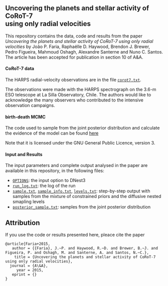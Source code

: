 ## Uncovering the planets and stellar activity of CoRoT-7 <br/> using only radial velocities


This repository contains the data, code and results from the paper
_Uncovering the planets and stellar activity of CoRoT-7 using only radial velocities_
by João P. Faria, Raphaëlle D. Haywood, Brendon J. Brewer, Pedro Figueira, Mahmoud Oshagh, Alexandre Santerne and Nuno C. Santos. The article has been accepted for publication in section 10 of A&A.


#### CoRoT-7 data

The HARPS radial-velocity observations are in the file [`corot7.txt`](https://github.com/j-faria/exoBD-CoRoT7/blob/master/corot7.txt).

The observations were made with the HARPS spectrograph on the 3.6-m ESO telescope at La Silla Observatory, Chile.
The authors would like to acknowledge the many observers who contributed to the intensive observation campaigns.


#### birth-death MCMC

The code used to sample from the joint posterior distribution and calculate the evidence of the model can be found [here](https://github.com/eggplantbren/Exoplanet/tree/gp_quasiperiodic_noise)

Note that it is licensed under the GNU General Public Licence, version 3.

#### Input and Results

The input parameters and complete output analysed in the paper are available in this repository, in the following files:

- [`OPTIONS`](https://github.com/j-faria/exoBD-CoRoT7/blob/master/OPTIONS.txt): the input option to DNest3
- [`run_log.txt`](https://github.com/j-faria/exoBD-CoRoT7/blob/master/run_log.txt): the log of the run
- [`sample.txt`](https://github.com/j-faria/exoBD-CoRoT7/blob/master/sample.txt), [`sample_info.txt`](https://github.com/j-faria/exoBD-CoRoT7/blob/master/sample_info.txt), [`levels.txt`](https://github.com/j-faria/exoBD-CoRoT7/blob/master/levels.txt): step-by-step output with samples from the mixture of constrained priors and the diffusive nested smapling levels
- [`posterior_sample.txt`](https://github.com/j-faria/exoBD-CoRoT7/blob/master/posterior_sample.txt): samples from the joint posterior distribution



## Attribution

If you use the code or results presented here, pleace cite the paper

    @article{Faria+2015,
       author = {{Faria}, J.~P. and Haywood, R.~D. and Brewer, B.~J. and Figueira, P. and Oshagh, M. and Santerne, A. and Santos, N.~C.},
        title = {Uncovering the planets and stellar activity of CoRoT-7 using only radial velocities},
      journal = {A\&A},
         year = 2015,
       eprint = {}
    }


